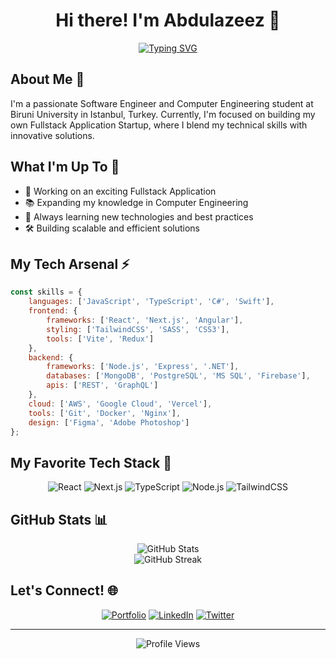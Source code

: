 <div align="center">
  
# Hi there! I'm Abdulazeez 👋

[![Typing SVG](https://readme-typing-svg.demolab.com?font=Fira+Code&weight=500&size=24&duration=3000&pause=1000&color=3B82F6&center=true&vCenter=true&random=false&width=600&lines=Software+Engineer;Full+Stack+Developer;Computer+Engineering+Student)](https://git.io/typing-svg)

</div>

## About Me 🚀
I'm a passionate Software Engineer and Computer Engineering student at Biruni University in Istanbul, Turkey. Currently, I'm focused on building my own Fullstack Application Startup, where I blend my technical skills with innovative solutions.

## What I'm Up To 🎯
- 🔭 Working on an exciting Fullstack Application
- 📚 Expanding my knowledge in Computer Engineering
- 🌱 Always learning new technologies and best practices
- 🛠️ Building scalable and efficient solutions

## My Tech Arsenal ⚡

```javascript
const skills = {
    languages: ['JavaScript', 'TypeScript', 'C#', 'Swift'],
    frontend: {
        frameworks: ['React', 'Next.js', 'Angular'],
        styling: ['TailwindCSS', 'SASS', 'CSS3'],
        tools: ['Vite', 'Redux']
    },
    backend: {
        frameworks: ['Node.js', 'Express', '.NET'],
        databases: ['MongoDB', 'PostgreSQL', 'MS SQL', 'Firebase'],
        apis: ['REST', 'GraphQL']
    },
    cloud: ['AWS', 'Google Cloud', 'Vercel'],
    tools: ['Git', 'Docker', 'Nginx'],
    design: ['Figma', 'Adobe Photoshop']
};
```

## My Favorite Tech Stack 💙

<div align="center">

![React](https://img.shields.io/badge/React-20232A?style=for-the-badge&logo=react&logoColor=61DAFB)
![Next.js](https://img.shields.io/badge/Next.js-000000?style=for-the-badge&logo=next.js&logoColor=white)
![TypeScript](https://img.shields.io/badge/TypeScript-007ACC?style=for-the-badge&logo=typescript&logoColor=white)
![Node.js](https://img.shields.io/badge/Node.js-339933?style=for-the-badge&logo=node.js&logoColor=white)
![TailwindCSS](https://img.shields.io/badge/Tailwind_CSS-38B2AC?style=for-the-badge&logo=tailwind-css&logoColor=white)

</div>

## GitHub Stats 📊

<div align="center">
  <img src="https://github-readme-stats.vercel.app/api?username=abdulazeez1718&show_icons=true&theme=tokyonight" alt="GitHub Stats" />
</div>

<div align="center">
  <img src="https://github-readme-streak-stats.herokuapp.com/?user=abdulazeez1718&theme=tokyonight" alt="GitHub Streak" />
</div>

## Let's Connect! 🌐

<div align="center">

[![Portfolio](https://img.shields.io/badge/Portfolio-FF5722?style=for-the-badge&logo=todoist&logoColor=white)](https://your-portfolio-url)
[![LinkedIn](https://img.shields.io/badge/LinkedIn-0077B5?style=for-the-badge&logo=linkedin&logoColor=white)](https://linkedin.com/in/your-profile)
[![Twitter](https://img.shields.io/badge/Twitter-1DA1F2?style=for-the-badge&logo=twitter&logoColor=white)](https://twitter.com/your-profile)

</div>

---

<div align="center">
  <img src="https://komarev.com/ghpvc/?username=abdulazeez1718&color=blue&style=flat-square&label=Profile+Views" alt="Profile Views" />
</div>